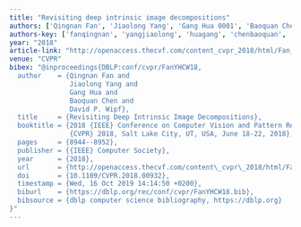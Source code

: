 ```yaml
---
title: "Revisiting deep intrinsic image decompositions"
authors: ['Qingnan Fan', 'Jiaolong Yang', 'Gang Hua 0001', 'Baoquan Chen', 'David P. Wipf']
authors-key: ['fanqingnan', 'yangjiaolong', 'huagang', 'chenbaoquan', 'p.david']
year: "2018"
article-link: "http://openaccess.thecvf.com/content_cvpr_2018/html/Fan_Revisiting_Deep_Intrinsic_CVPR_2018_paper.html"
venue: "CVPR"
bibex: "@inproceedings{DBLP:conf/cvpr/FanYHCW18,
  author    = {Qingnan Fan and
               Jiaolong Yang and
               Gang Hua and
               Baoquan Chen and
               David P. Wipf},
  title     = {Revisiting Deep Intrinsic Image Decompositions},
  booktitle = {2018 {IEEE} Conference on Computer Vision and Pattern Recognition,
               {CVPR} 2018, Salt Lake City, UT, USA, June 18-22, 2018},
  pages     = {8944--8952},
  publisher = {{IEEE} Computer Society},
  year      = {2018},
  url       = {http://openaccess.thecvf.com/content\_cvpr\_2018/html/Fan\_Revisiting\_Deep\_Intrinsic\_CVPR\_2018\_paper.html},
  doi       = {10.1109/CVPR.2018.00932},
  timestamp = {Wed, 16 Oct 2019 14:14:50 +0200},
  biburl    = {https://dblp.org/rec/conf/cvpr/FanYHCW18.bib},
  bibsource = {dblp computer science bibliography, https://dblp.org}
}"
---
```

